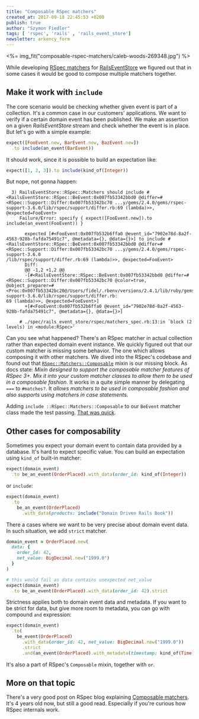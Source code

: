 ```yaml
---
title: "Composable RSpec matchers"
created_at: 2017-09-18 22:45:53 +0200
publish: true
author: "Szymon Fiedler"
tags: [ 'rspec', 'rails' , 'rails_event_store']
newsletter: arkency_form
---
```


<%= img_fit("composable-rspec-matchers/caleb-woods-269348.jpg") %>

While developing [RSpec matchers](http://railseventstore.org/docs/rspec/) for [RailsEventStore](http://railseventstore.org/) we figured out that in some cases it would be good to compose multiple matchers together.

<!-- more -->

## Make it work with `include`
The core scenario would be checking whether given event is part of a collection. It's a common case in our customers' applications. We want to verify if a certain domain event has been published. We make an assertion on a given _RailsEventStore_ stream and check whether the event is in place. But let's go with a simple example:

```ruby
expect([FooEvent.new, BarEvent.new, BazEvent.new])
  .to include(an_event(BarEvent))
```

It should work, since it is possible to build an expectation like:

```ruby
expect([1, 2, 3]).to include(kind_of(Integer))
```

But nope, not gonna happen:

```shell
  3) RailsEventStore::RSpec::Matchers should include #<RailsEventStore::RSpec::BeEvent:0x007fb53342bbd0 @differ=#<RSpec::Support::Differ:0x007fb53342bc70 ...y/gems/2.4.0/gems/rspec-support-3.6.0/lib/rspec/support/differ.rb:69 (lambda)>>, @expected=FooEvent>               
     Failure/Error: specify { expect([FooEvent.new]).to include(an_event(FooEvent)) }                                                                                  
                                                                       
       expected [#<FooEvent:0x007fb532b6ffa0 @event_id="7902e78d-8a2f-4563-928b-fafda75491c7", @metadata={}, @data={}>] to include #<RailsEventStore::RSpec::BeEvent:0x007fb53342bbd0 @differ=#<RSpec::Support::Differ:0x007fb53342bc70 ...y/gems/2.4.0/gems/rspec-support-3.6.0
/lib/rspec/support/differ.rb:69 (lambda)>>, @expected=FooEvent>                                         
       Diff:                                                                                            
       @@ -1,2 +1,2 @@                                                                                
       -[#<RailsEventStore::RSpec::BeEvent:0x007fb53342bbd0 @differ=#<RSpec::Support::Differ:0x007fb53342bc70 @color=true, @object_preparer=#<Proc:0x007fb53342bc20@/Users/fidel/.rbenv/versions/2.4.1/lib/ruby/gems/2.4.0/gems/rspec-support-3.6.0/lib/rspec/support/differ.rb:
69 (lambda)>>, @expected=FooEvent>]                                                                                                     
       +[#<FooEvent:0x007fb532b6ffa0 @event_id="7902e78d-8a2f-4563-928b-fafda75491c7", @metadata={}, @data={}>]                         
                                                                                                                                        
     # ./spec/rails_event_store/rspec/matchers_spec.rb:13:in `block (2 levels) in <module:RSpec>'                   
```

Can you see what happened? There's an RSpec matcher in actual collection rather than expected domain event instance. We quickly figured out that our custom matcher is missing some behavior. The one which allows composing it with other matchers. We dived into the RSpec's codebase and found out that [`RSpec::Matchers::Composable`](https://github.com/rspec/rspec-expectations/blob/add9b271ecb1d65f7da5bc8a9dd8c64d81d92303/lib/rspec/matchers/composable.rb) mixin is our missing block. As docs state: _Mixin designed to support the composable matcher features of RSpec 3+. Mix it into your custom matcher classes to allow them to be used in a composable fashion._ It works in a quite simple manner by delegating `===` to `#matches?`. It _allows matchers to be used in composable fashion and also supports using matchers in case statements._

Adding `include ::RSpec::Matchers::Composable` to our `BeEvent` matcher class made the test passing. [That was quick](https://github.com/RailsEventStore/rails_event_store/commit/75ea7ee42944fea8f69c6d5bd535d5fc44697ff2).

## Other cases for composability

Sometimes you expect your domain event to contain data provided by a database. It's hard to expect specific value. You can build an expectation using `kind_of` built-in matcher:

```ruby
expect(domain_event)
  .to be_an_event(OrderPlaced).with_data(order_id: kind_of(Integer))
```

or `include`:

```ruby
expect(domain_event)
  .to 
    be_an_event(OrderPlaced)
      .with_data(products: include("Domain Driven Rails Book"))
```

There a cases where we want to be very precise about domain event data. In such situation, we add `strict` matcher.

```ruby
domain_event = OrderPlaced.new(
  data: {
    order_id: 42,
    net_value: BigDecimal.new("1999.0")
  }
)

# this would fail as data contains unexpected net_value
expect(domain_event)
  .to be_an_event(OrderPlaced).with_data(order_id: 42).strict
```

Strictness applies both to domain event data and metadata. If you want to be strict for data, but give more room to metadata, you can go with compound `and` expression:

```ruby
expect(domain_event)
  .to(
    be_event(OrderPlaced)
      .with_data(order_id: 42, net_value: BigDecimal.new("1999.0"))
      .strict
      .and(an_event(OrderPlaced).with_metadata(timestamp: kind_of(Time)))
```

It's also a part of RSpec's `Composable` mixin, together with `or`.

## More on that topic

There's a very good post on RSpec blog explaining [Composable matchers](http://rspec.info/blog/2014/01/new-in-rspec-3-composable-matchers/). It's 4 years old now, but still a good read. Especially if you're curious how RSpec internals work.
